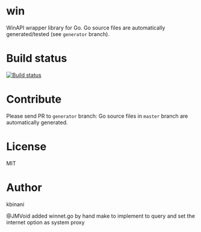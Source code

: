 win
===

WinAPI wrapper library for Go. Go source files are automatically generated/tested (see `generator` branch).

Build status
===
[![Build status](https://ci.appveyor.com/api/projects/status/r4r0dlqm9fj3c9la/branch/generator?svg=true)](https://ci.appveyor.com/project/kbinani/win/branch/generator)

Contribute
===

Please send PR to `generator` branch: Go source files in `master` branch are automatically generated.

License
===

MIT

Author
===

kbinani

@JMVoid added winnet.go by hand make to implement to query and set the internet option as system proxy